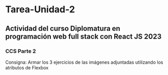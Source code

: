 # Tarea-Unidad-2

## Actividad del curso Diplomatura en programación web full stack con React JS 2023

### CCS Parte 2

Consigna:
Armar los 3 ejercicios de las imágenes adjuntadas utilizando los atributos de Flexbox
